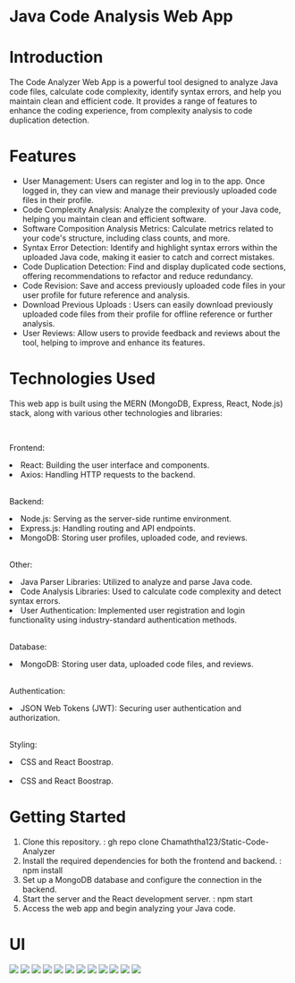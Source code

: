 # Java Code Analysis Web App

# Introduction

<p>The Code Analyzer Web App is a powerful tool designed to analyze Java code files, calculate code complexity, identify syntax errors, and help you maintain clean and efficient code. It provides a range of features to enhance the coding experience, from complexity analysis to code duplication detection.</p>

# Features

<ul>
<li>User Management: Users can register and log in to the app. Once logged in, they can view and manage their previously uploaded code files in their profile.</li>
<li>Code Complexity Analysis: Analyze the complexity of your Java code, helping you maintain clean and efficient software.</li>
<li>Software Composition Analysis Metrics: Calculate metrics related to your code's structure, including class counts, and more.</li>
<li>Syntax Error Detection: Identify and highlight syntax errors within the uploaded Java code, making it easier to catch and correct mistakes.</li>
<li>Code Duplication Detection: Find and display duplicated code sections, offering recommendations to refactor and reduce redundancy.</li>
<li>Code Revision: Save and access previously uploaded code files in your user profile for future reference and analysis.</li>
<li>Download Previous Uploads : Users can easily download previously uploaded code files from their profile for offline reference or further analysis.</li>
<li>User Reviews: Allow users to provide feedback and reviews about the tool, helping to improve and enhance its features.</li>
</ul>

# Technologies Used
<p>This web app is built using the MERN (MongoDB, Express, React, Node.js) stack, along with various other technologies and libraries:</p>
<br>
<p>Frontend:</p>
<li>React: Building the user interface and components.</li>
<li>Axios: Handling HTTP requests to the backend.</li>
<br>
<p>Backend:</p>
<li>Node.js: Serving as the server-side runtime environment.</li>
<li>Express.js: Handling routing and API endpoints.</li>
<li>MongoDB: Storing user profiles, uploaded code, and reviews.</li>
<br>
<p>Other:</p>
<li>Java Parser Libraries: Utilized to analyze and parse Java code.</li>
<li>Code Analysis Libraries: Used to calculate code complexity and detect syntax errors.</li>
<li>User Authentication: Implemented user registration and login functionality using industry-standard authentication methods.</li><br>
<p>Database:</p>
<li>MongoDB: Storing user data, uploaded code files, and reviews.</li>
<br>
<p>Authentication:</p>
<li>JSON Web Tokens (JWT): Securing user authentication and authorization.</li>
<br>
<p>Styling:</p>
<li>CSS and React Boostrap.</li><br>

<li>CSS and React Boostrap.</li>

# Getting Started
1. Clone this repository. : gh repo clone Chamaththa123/Static-Code-Analyzer<br>
2. Install the required dependencies for both the frontend and backend. : npm install<br>
3. Set up a MongoDB database and configure the connection in the backend.<br>
4. Start the server and the React development server. : npm start<br>
5. Access the web app and begin analyzing your Java code.<br>

# UI

<img src='https://firebasestorage.googleapis.com/v0/b/test-reactnative-9bda1.appspot.com/o/1.PNG?alt=media&token=b324a49c-14ea-4dd1-808e-9ddba00eb9d8'>
<img src='https://firebasestorage.googleapis.com/v0/b/test-reactnative-9bda1.appspot.com/o/2.PNG?alt=media&token=1974de5d-9e49-4672-bdf9-38e24d69f3db'>
<img src='https://firebasestorage.googleapis.com/v0/b/test-reactnative-9bda1.appspot.com/o/3.PNG?alt=media&token=00b54dd9-aacc-40c1-8447-532256abdc80'>
<img src='https://firebasestorage.googleapis.com/v0/b/test-reactnative-9bda1.appspot.com/o/11.PNG?alt=media&token=21c29d63-269c-4019-8a80-89dcccb293ef'>
<img src='https://firebasestorage.googleapis.com/v0/b/test-reactnative-9bda1.appspot.com/o/4.PNG?alt=media&token=1cf2e425-133d-463d-a573-5b703f75b468'>
<img src='https://firebasestorage.googleapis.com/v0/b/test-reactnative-9bda1.appspot.com/o/5.PNG?alt=media&token=59dd3ec2-8d72-4c4c-97e9-d6ba59fcb1d3'>
<img src='https://firebasestorage.googleapis.com/v0/b/test-reactnative-9bda1.appspot.com/o/6.PNG?alt=media&token=7d31510b-0dc7-41bf-8ef9-40f867cdf302'>
<img src='https://firebasestorage.googleapis.com/v0/b/test-reactnative-9bda1.appspot.com/o/7.PNG?alt=media&token=def5153d-affc-41da-b565-90cba0b2c93a'>
<img src='https://firebasestorage.googleapis.com/v0/b/test-reactnative-9bda1.appspot.com/o/8.PNG?alt=media&token=3711b97a-c0ee-424c-bcee-80f8fe83d5ba'>
<img src='https://console.firebase.google.com/u/0/project/test-reactnative-9bda1/storage/test-reactnative-9bda1.appspot.com/files'>
<img src='https://firebasestorage.googleapis.com/v0/b/test-reactnative-9bda1.appspot.com/o/9.PNG?alt=media&token=efbe4762-a25b-496a-9011-734392f90822'>
<img src='https://firebasestorage.googleapis.com/v0/b/test-reactnative-9bda1.appspot.com/o/10.PNG?alt=media&token=ae1a49d2-1606-47b9-9ab1-1aecb97db7ee'>
